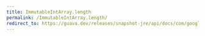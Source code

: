 ```yaml
---
title: ImmutableIntArray.length
permalink: /ImmutableIntArray.length/
redirect_to: https://guava.dev/releases/snapshot-jre/api/docs/com/google/common/primitives/ImmutableIntArray.html#length--
---
```

